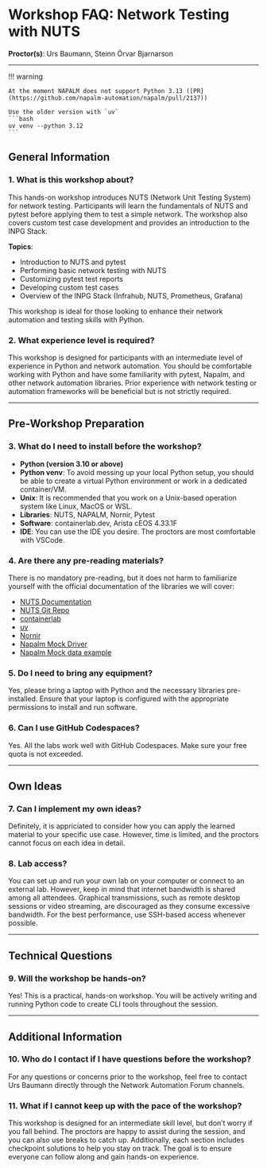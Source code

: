 # Workshop FAQ: Network Testing with NUTS
**Proctor(s)**: Urs Baumann, Steinn Örvar Bjarnarson

---

!!! warning

    At the moment NAPALM does not support Python 3.13 ([PR](https://github.com/napalm-automation/napalm/pull/2137))

    Use the older version with `uv`
    ```bash
    uv venv --python 3.12
    ```

## General Information

### 1. What is this workshop about?

This hands-on workshop introduces NUTS (Network Unit Testing System) for network testing. Participants will learn the fundamentals of NUTS and pytest before applying them to test a simple network. The workshop also covers custom test case development and provides an introduction to the INPG Stack.

**Topics**:

- Introduction to NUTS and pytest
- Performing basic network testing with NUTS
- Customizing pytest test reports
- Developing custom test cases
- Overview of the INPG Stack (Infrahub, NUTS, Prometheus, Grafana)

This workshop is ideal for those looking to enhance their network automation and testing skills with Python.

### 2. What experience level is required?

This workshop is designed for participants with an intermediate level of experience in Python and network automation. You should be comfortable working with Python and have some familiarity with pytest, Napalm, and other network automation libraries. Prior experience with network testing or automation frameworks will be beneficial but is not strictly required.

---

## Pre-Workshop Preparation

### 3. What do I need to install before the workshop?

- **Python (version 3.10 or above)**
- **Python venv**: To avoid messing up your local Python setup, you should be able to create a virtual Python environment or work in a dedicated container/VM.
- **Unix**: It is recommended that you work on a Unix-based operation system like Linux, MacOS or WSL.
- **Libraries**: NUTS, NAPALM, Nornir, Pytest
- **Software**: containerlab.dev, Arista cEOS 4.33.1F
- **IDE**: You can use the IDE you desire. The proctors are most comfortable with VSCode.

### 4. Are there any pre-reading materials?
There is no mandatory pre-reading, but it does not harm to familiarize yourself with the official documentation of the libraries we will cover:

- [NUTS Documentation](https://nuts.readthedocs.io/en/latest/)
- [NUTS Git Repo](https://github.com/network-unit-testing-system/nuts)
- [containerlab](https://containerlab.dev/)
- [uv](https://docs.astral.sh/uv/)
- [Nornir](https://nornir.readthedocs.io/)
- [Napalm Mock Driver](https://napalm.readthedocs.io/en/latest/tutorials/mock_driver.html)
- [Napalm Mock data example](https://github.com/NetAutLabs/topology_with_napalm/tree/main/mocked_napalm_data)


### 5. Do I need to bring any equipment?
Yes, please bring a laptop with Python and the necessary libraries pre-installed. Ensure that your laptop is configured with the appropriate permissions to install and run software.

### 6. Can I use GitHub Codespaces?
Yes. All the labs work well with GitHub Codespaces. Make sure your free quota is not exceeded. 

---

## Own Ideas

### 7. Can I implement my own ideas?
Definitely, it is appriciated to consider how you can apply the learned material to your specific use case. However, time is limited, and the proctors cannot focus on each idea in detail.

### 8. Lab access?
You can set up and run your own lab on your computer or connect to an external lab. However, keep in mind that internet bandwidth is shared among all attendees. Graphical transmissions, such as remote desktop sessions or video streaming, are discouraged as they consume excessive bandwidth. For the best performance, use SSH-based access whenever possible.

---

## Technical Questions

### 9. Will the workshop be hands-on?
Yes! This is a practical, hands-on workshop. You will be actively writing and running Python code to create CLI tools throughout the session.

---

## Additional Information

### 10. Who do I contact if I have questions before the workshop?
For any questions or concerns prior to the workshop, feel free to contact Urs Baumann directly through the Network Automation Forum channels.

### 11. What if I cannot keep up with the pace of the workshop?
This workshop is designed for an intermediate skill level, but don’t worry if you fall behind. The proctors are happy to assist during the session, and you can also use breaks to catch up. Additionally, each section includes checkpoint solutions to help you stay on track. The goal is to ensure everyone can follow along and gain hands-on experience.

